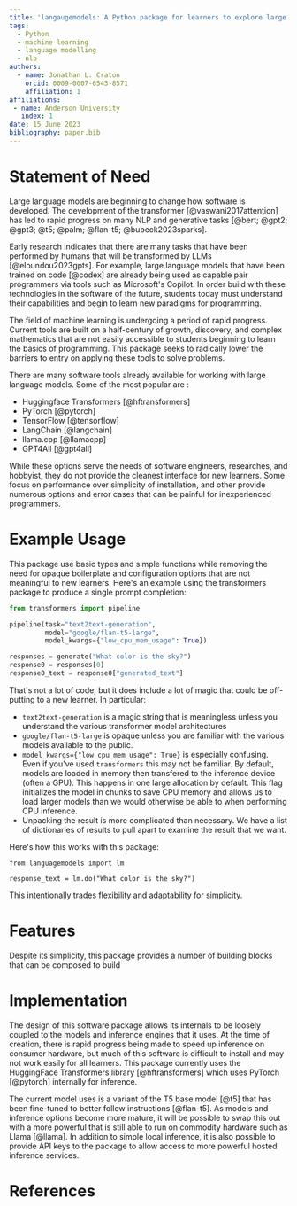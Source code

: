 ```yaml
---
title: 'langaugemodels: A Python package for learners to explore large language models'
tags:
  - Python
  - machine learning
  - language modelling
  - nlp
authors:
  - name: Jonathan L. Craton
    orcid: 0009-0007-6543-8571
    affiliation: 1
affiliations:
 - name: Anderson University
   index: 1
date: 15 June 2023
bibliography: paper.bib
---
```


# Statement of Need

Large language models are beginning to change how software is developed. The development of the transformer [@vaswani2017attention] has led to rapid progress on many NLP and generative tasks [@bert; @gpt2; @gpt3; @t5; @palm; @flan-t5; @bubeck2023sparks].

Early research indicates that there are many tasks that have been performed by humans that will be transformed by LLMs [@eloundou2023gpts]. For example, large language models that have been trained on code [@codex] are already being used as capable pair programmers via tools such as Microsoft's Copilot. In order build with these technologies in the software of the future, students today must understand their capabilities and begin to learn new paradigms for programming.

The field of machine learning is undergoing a period of rapid progress. Current tools are built on a half-century of growth, discovery, and complex mathematics that are not easily accessible to students beginning to learn the basics of programming. This package seeks to radically lower the barriers to entry on applying these tools to solve problems.

There are many software tools already available for working with large language models. Some of the most popular are :

- Huggingface Transformers [@hftransformers]
- PyTorch [@pytorch]
- TensorFlow [@tensorflow]
- LangChain [@langchain]
- llama.cpp [@llamacpp]
- GPT4All [@gpt4all]

While these options serve the needs of software engineers, researches, and hobbyist, they do not provide the cleanest interface for new learners. Some focus on performance over simplicity of installation, and other provide numerous options and error cases that can be painful for inexperienced programmers.

# Example Usage

This package use basic types and simple functions while removing the need for opaque boilerplate and configuration options that are not meaningful to new learners. Here's an example using the transformers package to produce a single prompt completion:

```python
from transformers import pipeline

pipeline(task="text2text-generation",
         model="google/flan-t5-large",
         model_kwargs={"low_cpu_mem_usage": True})

responses = generate("What color is the sky?")
response0 = responses[0]
response0_text = response0["generated_text"]
```

That's not a lot of code, but it does include a lot of magic that could be off-putting to a new learner. In particular:

- `text2text-generation` is a magic string that is meaningless unless you understand the various transformer model architectures
- `google/flan-t5-large` is opaque unless you are familiar with the various models available to the public.
- `model_kwargs={"low_cpu_mem_usage": True}` is especially confusing. Even if you've used `transformers` this may not be familiar. By default, models are loaded in memory then transfered to the inference device (often a GPU). This happens in one large allocation by default. This flag initializes the model in chunks to save CPU memory and allows us to load larger models than we would otherwise be able to when performing CPU inference.
- Unpacking the result is more complicated than necessary. We have a list of dictionaries of results to pull apart to examine the result that we want.

Here's how this works with this package:

```
from languagemodels import lm

response_text = lm.do("What color is the sky?")
```

This intentionally trades flexibility and adaptability for simplicity.

# Features

Despite its simplicity, this package provides a number of building blocks that can be composed to build 

# Implementation

The design of this software package allows its internals to be loosely coupled to the models and inference engines that it uses. At the time of creation, there is rapid progress being made to speed up inference on consumer hardware, but much of this software is difficult to install and may not work easily for all learners.
This package currently uses the HuggingFace Transformers library [@hftransformers] which uses PyTorch [@pytorch] internally for inference.

The current model uses is a variant of the T5 base model [@t5] that has been fine-tuned to better follow instructions [@flan-t5]. As models and inference options become more mature, it will be possible to swap this out with a more powerful that is still able to run on commodity hardware such as Llama [@llama]. In addition to simple local inference, it is also possible to provide API keys to the package to allow access to more powerful hosted inference services.

# References